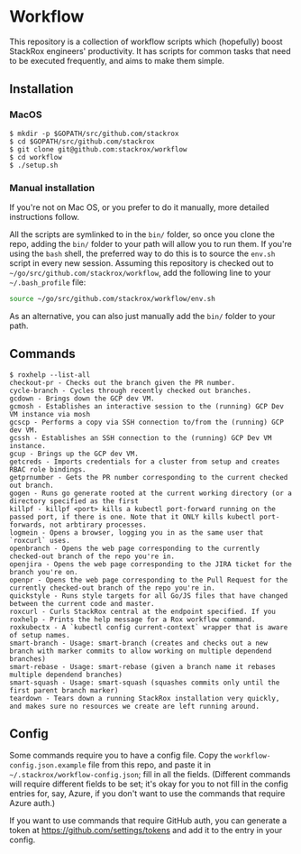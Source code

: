 # Workflow
This repository is a collection of workflow scripts which (hopefully) boost StackRox engineers' productivity. It has scripts for common tasks that need to be executed frequently, and aims to make them simple.

## Installation

### MacOS

```
$ mkdir -p $GOPATH/src/github.com/stackrox
$ cd $GOPATH/src/github.com/stackrox
$ git clone git@github.com:stackrox/workflow
$ cd workflow
$ ./setup.sh
```

### Manual installation

If you're not on Mac OS, or you prefer to do it manually, more detailed instructions follow.

All the scripts are symlinked to in the `bin/` folder, so once you clone the repo, adding the `bin/` folder to your path will allow you to run them. If you're using the `bash` shell, the preferred way to do this is to source the `env.sh` script in every new session. Assuming this repository is checked out to `~/go/src/github.com/stackrox/workflow`, add the following line to your `~/.bash_profile` file:

```sh
source ~/go/src/github.com/stackrox/workflow/env.sh
```

As an alternative, you can also just manually add the `bin/` folder to your path.

## Commands

<!--- roxhelp-start -->
```
$ roxhelp --list-all
checkout-pr - Checks out the branch given the PR number.
cycle-branch - Cycles through recently checked out branches.
gcdown - Brings down the GCP dev VM.
gcmosh - Establishes an interactive session to the (running) GCP Dev VM instance via mosh
gcscp - Performs a copy via SSH connection to/from the (running) GCP dev VM.
gcssh - Establishes an SSH connection to the (running) GCP Dev VM instance.
gcup - Brings up the GCP dev VM.
getcreds - Imports credentials for a cluster from setup and creates RBAC role bindings.
getprnumber - Gets the PR number corresponding to the current checked out branch.
gogen - Runs go generate rooted at the current working directory (or a directory specified as the first
killpf - killpf <port> kills a kubectl port-forward running on the passed port, if there is one. Note that it ONLY kills kubectl port-forwards, not arbtirary processes.
logmein - Opens a browser, logging you in as the same user that `roxcurl` uses.
openbranch - Opens the web page corresponding to the currently checked-out branch of the repo you're in.
openjira - Opens the web page corresponding to the JIRA ticket for the branch you're on.
openpr - Opens the web page corresponding to the Pull Request for the currently checked-out branch of the repo you're in.
quickstyle - Runs style targets for all Go/JS files that have changed between the current code and master.
roxcurl - Curls StackRox central at the endpoint specified. If you
roxhelp - Prints the help message for a Rox workflow command.
roxkubectx - A `kubectl config current-context` wrapper that is aware of setup names.
smart-branch - Usage: smart-branch (creates and checks out a new branch with marker commits to allow working on multiple dependend branches)
smart-rebase - Usage: smart-rebase (given a branch name it rebases multiple dependend branches)
smart-squash - Usage: smart-squash (squashes commits only until the first parent branch marker)
teardown - Tears down a running StackRox installation very quickly, and makes sure no resources we create are left running around.
```
<!--- roxhelp-end -->

## Config

Some commands require you to have a config file. Copy the `workflow-config.json.example` file from this repo,
and paste it in `~/.stackrox/workflow-config.json`; fill in all the fields.
(Different commands will require different fields to be set; it's okay for you to not fill in the config entries for,
say, Azure, if you don't want to use the commands that require Azure auth.)

If you want to use commands that require GitHub auth, you can generate a token at https://github.com/settings/tokens and add it to the entry in your config.

